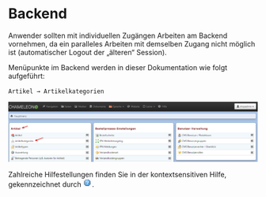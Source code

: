 # Backend

Anwender sollten mit individuellen Zugängen Arbeiten am Backend vornehmen, da ein paralleles Arbeiten mit demselben Zugang nicht möglich ist \(automatischer Logout der „älteren“ Session\).

Menüpunkte im Backend werden in dieser Dokumentation wie folgt aufgeführt:

```text
Artikel → Artikelkategorien
```

![](../.gitbook/assets/vorbemerkung_backend.png)

Zahlreiche Hilfestellungen finden Sie in der kontextsensitiven Hilfe, gekennzeichnet durch ![](../.gitbook/assets/hilfe.png).

